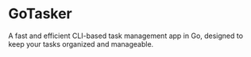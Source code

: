 # GoTasker
A fast and efficient CLI-based task management app in Go, designed to keep your tasks organized and manageable.
